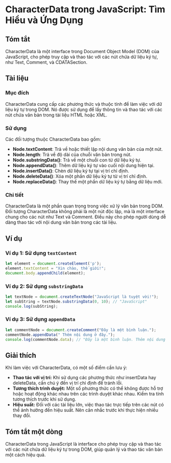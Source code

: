 <!--
Meta Description: # CharacterData trong JavaScript: Tìm Hiểu và Ứng Dụng ## Tóm tắt CharacterData là một interface trong Document Object Model (DOM) của JavaScript, cho...
Meta Keywords: một, liệu, các, trong, characterdata
-->

# CharacterData trong JavaScript: Tìm Hiểu và Ứng Dụng

## Tóm tắt
CharacterData là một interface trong Document Object Model (DOM) của JavaScript, cho phép truy cập và thao tác với các nút chứa dữ liệu ký tự, như Text, Comment, và CDATASection.

## Tài liệu
### Mục đích
CharacterData cung cấp các phương thức và thuộc tính để làm việc với dữ liệu ký tự trong DOM. Nó được sử dụng để lấy thông tin và thao tác với các nút chứa văn bản trong tài liệu HTML hoặc XML.

### Sử dụng
Các đối tượng thuộc CharacterData bao gồm:
- **Node.textContent**: Trả về hoặc thiết lập nội dung văn bản của một nút.
- **Node.length**: Trả về độ dài của chuỗi văn bản trong nút.
- **Node.substringData()**: Trả về một chuỗi con từ dữ liệu ký tự.
- **Node.appendData()**: Thêm dữ liệu ký tự vào cuối nội dung hiện tại.
- **Node.insertData()**: Chèn dữ liệu ký tự tại vị trí chỉ định.
- **Node.deleteData()**: Xóa một phần dữ liệu ký tự từ vị trí chỉ định.
- **Node.replaceData()**: Thay thế một phần dữ liệu ký tự bằng dữ liệu mới.

### Chi tiết
CharacterData là một phần quan trọng trong việc xử lý văn bản trong DOM. Đối tượng CharacterData không phải là một nút độc lập, mà là một interface chung cho các nút như Text và Comment. Điều này cho phép người dùng dễ dàng thao tác với nội dung văn bản trong các tài liệu.

## Ví dụ
### Ví dụ 1: Sử dụng `textContent`
```javascript
let element = document.createElement('p');
element.textContent = "Xin chào, thế giới!";
document.body.appendChild(element);
```

### Ví dụ 2: Sử dụng `substringData`
```javascript
let textNode = document.createTextNode("JavaScript là tuyệt vời!");
let subString = textNode.substringData(0, 10); // "JavaScript"
console.log(subString);
```

### Ví dụ 3: Sử dụng `appendData`
```javascript
let commentNode = document.createComment("Đây là một bình luận.");
commentNode.appendData(" Thêm nội dung ở đây.");
console.log(commentNode.data); // "Đây là một bình luận. Thêm nội dung ở đây."
```

## Giải thích
Khi làm việc với CharacterData, có một số điểm cần lưu ý:
- **Thao tác với vị trí:** Khi sử dụng các phương thức như insertData hay deleteData, cần chú ý đến vị trí chỉ định để tránh lỗi.
- **Tương thích trình duyệt:** Một số phương thức có thể không được hỗ trợ hoặc hoạt động khác nhau trên các trình duyệt khác nhau. Kiểm tra tính tương thích trước khi sử dụng.
- **Hiệu suất:** Đối với các tài liệu lớn, việc thao tác trực tiếp trên các nút có thể ảnh hưởng đến hiệu suất. Nên cân nhắc trước khi thực hiện nhiều thay đổi.

## Tóm tắt một dòng
CharacterData trong JavaScript là interface cho phép truy cập và thao tác với các nút chứa dữ liệu ký tự trong DOM, giúp quản lý và thao tác văn bản một cách hiệu quả.
